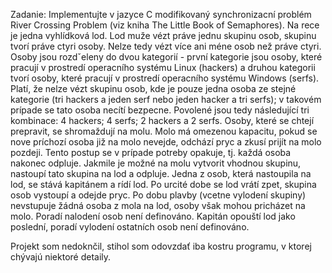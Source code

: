 Zadanie:
Implementujte v jazyce C modifikovaný synchronizacní problém River Crossing Problem (viz kniha
The Little Book of Semaphores).
Na rece je jedna vyhlídková lod. Lod muže vézt práve jednu skupinu osob, skupinu tvorí práve ctyri
osoby. Nelze tedy vézt více ani méne osob než práve ctyri. Osoby jsou rozdˇeleny do dvou kategorií -
první kategorie jsou osoby, které pracují v prostredí operacního systému Linux (hackers) a druhou
kategorii tvorí osoby, které pracují v prostredí operacního systému Windows (serfs). Platí, že nelze
vézt skupinu osob, kde je pouze jedna osoba ze stejné kategorie (tri hackers a jeden serf nebo jeden
hacker a tri serfs); v takovém prípade se tato osoba necítí bezpecne. Povolené jsou tedy následující tri
kombinace: 4 hackers; 4 serfs; 2 hackers a 2 serfs.
Osoby, které se chtejí prepravit, se shromaždují na molu. Molo má omezenou kapacitu, pokud se
nove príchozí osoba již na molo nevejde, odchází pryc a zkusí prijít na molo pozdeji. Tento postup
se v prípade potreby opakuje, tj. každá osoba nakonec odpluje. Jakmile je možné na molu vytvorit
vhodnou skupinu, nastoupí tato skupina na lod a odpluje. Jedna z osob, která nastoupila na lod, se
stává kapitánem a rídí lod. Po urcité dobe se lod vrátí zpet, skupina osob vystoupí a odejde pryc. Po
dobu plavby (vcetne vylodení skupiny) nevstupuje žádná osoba z mola na lod, osoby však mohou
pricházet na molo. Poradí nalodení osob není definováno. Kapitán opouští lod jako poslední, poradí
vylodení ostatních osob není definováno.

Projekt som nedoknčil, stihol som odovzdať iba kostru programu, v ktorej chývajú niektoré detaily.

